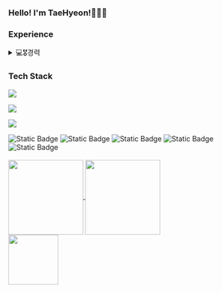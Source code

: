 <div align='left'>
  <h3>Hello! I'm TaeHyeon!🧑🏻‍💻</h3>
</div>
<h3 align='left'>Experience</h3>
<div align='left'>
  <details>
    <summary>💻🎖️경력</summary>
    <ul>
      <li><code>[2023.9 ~ 2023.12]</code> 캡스톤디자인종합프로젝트 DM(개발자 매칭 서비스) FE</li>
      <li><code>[2024.3 ~ 2024.8]</code> 캡스톤디자인종합프로젝트 Recipable(레시피 추천 서비스) FE</li>
      <li><code>[2024.6 ~ ing]</code> 숭실대학교 IT지원위원회 총학생회 홈페이지 개발 FE</li>
      <li><code>[2024.8 ~ 2024.9]</code> 데보션 기업 프로젝트 마이페이지 개선 FE</li>
      <li><code>[2024.9 ~ ing]</code> 케어마인더 간호사용 데스크탑 프로그램 개발 FE</li>
    </ul>
  </details>
</div>
<h3 align="left">Tech Stack</h3>
<p align="left">
  <a href="https://skillicons.dev">
    <img src="https://skillicons.dev/icons?i=html,css,js,ts,react" />
  </a>
</p>
<p align="left">
  <a href="https://skillicons.dev">
    <img src="https://skillicons.dev/icons?i=vite,git,github,vscode,figma&theme=dark" />
  </a>
</p>
<p align="left">
  <a href="https://skillicons.dev">
    <img src="https://skillicons.dev/icons?i=styledcomponents,tailwind,notion,github,python" />
  </a>
</p>
<div align='left'>
  <img alt="Static Badge" src="https://img.shields.io/badge/reactquery-FF4154">
  <img alt="Static Badge" src="https://img.shields.io/badge/recoil-3578E5">
  <img alt="Static Badge" src="https://img.shields.io/badge/npm-CB3837">
  <img alt="Static Badge" src="https://img.shields.io/badge/yarn-2C8EBB">
  <img alt="Static Badge" src="https://img.shields.io/badge/jira-0052CC">
</div>
<br/>
<div align='left'>
  <a href="https://github.com/anuraghazra/github-readme-stats">
    <img align="center" height=150 src="https://github-readme-stats.vercel.app/api?username=dvp-tae&theme=vue&show_icons=true" />
  </a>
  <a href="https://github.com/dvp-tae">
    <img height=150 align="center" src="https://github-readme-stats.vercel.app/api/top-langs/?username=dvp-tae&exclude_repo=dkssud8150.github.io&layout=compact&theme=vue-dark" />
  </a>
</div>
<div>
    <a href="https://github.com/devxb/gitanimals">
    <img height=100 align="center" src="https://render.gitanimals.org/farms/dvp-tae"/>
  </a>
</div>
